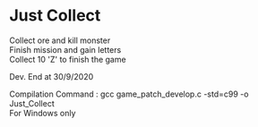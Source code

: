 # Just Collect
Collect ore and kill monster  
Finish mission and gain letters  
Collect 10 'Z' to finish the game

Dev. End at 30/9/2020

Compilation Command : gcc game_patch_develop.c -std=c99 -o Just_Collect  
For Windows only
